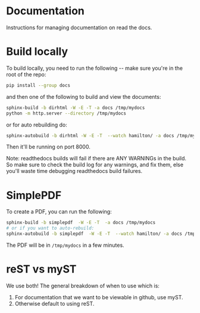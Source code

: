 # Documentation

Instructions for managing documentation on read the docs.

# Build locally

To build locally, you need to run the following -- make sure you're in the root of the repo:

```bash
pip install --group docs
```
and then one of the following to build and view the documents:
```bash
sphinx-build -b dirhtml -W -E -T -a docs /tmp/mydocs
python -m http.server --directory /tmp/mydocs
```
or for auto rebuilding do:
```bash
sphinx-autobuild -b dirhtml -W -E -T  --watch hamilton/ -a docs /tmp/mydocs
```
Then it'll be running on port 8000.

Note: readthedocs builds will fail if there are ANY WARNINGs in the build.
So make sure to check the build log for any warnings, and fix them, else you'll waste time debugging readthedocs
build failures.

# SimplePDF
To create a PDF, you can run the following:
```bash
sphinx-build -b simplepdf  -W -E -T  -a docs /tmp/mydocs
# or if you want to auto-rebuild:
sphinx-autobuild -b simplepdf  -W -E -T  --watch hamilton/ -a docs /tmp/mydocs
```
The PDF will be in `/tmp/mydocs` in a few minutes.

# reST vs myST
We use both! The general breakdown of when to use which is:
1. For documentation that we want to be viewable in github, use myST.
2. Otherwise default to using reST.
